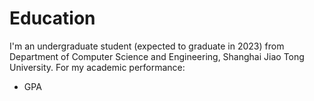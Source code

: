 # Education
I'm an undergraduate student (expected to graduate in 2023) from Department of Computer Science and Engineering, Shanghai Jiao Tong University.
For my academic performance:
- GPA